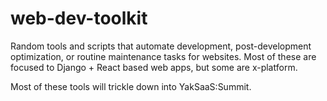 # web-dev-toolkit
Random tools and scripts that automate development, post-development optimization, or routine maintenance tasks for websites. Most of these are focused to Django + React based web apps, but some are x-platform.

Most of these tools will trickle down into YakSaaS:Summit.
